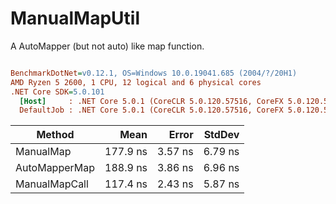 # ManualMapUtil
A AutoMapper (but not auto) like map function. 

``` ini

BenchmarkDotNet=v0.12.1, OS=Windows 10.0.19041.685 (2004/?/20H1)
AMD Ryzen 5 2600, 1 CPU, 12 logical and 6 physical cores
.NET Core SDK=5.0.101
  [Host]     : .NET Core 5.0.1 (CoreCLR 5.0.120.57516, CoreFX 5.0.120.57516), X64 RyuJIT  [AttachedDebugger]
  DefaultJob : .NET Core 5.0.1 (CoreCLR 5.0.120.57516, CoreFX 5.0.120.57516), X64 RyuJIT


```
|        Method |     Mean |   Error |  StdDev |
|-------------- |---------:|--------:|--------:|
|     ManualMap | 177.9 ns | 3.57 ns | 6.79 ns |
| AutoMapperMap | 188.9 ns | 3.86 ns | 6.96 ns |
| ManualMapCall | 117.4 ns | 2.43 ns | 5.87 ns |
